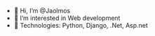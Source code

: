 - 👋 Hi, I’m @Jaolmos
- 👀 I’m interested in Web development
- 🌱 Technologies: Python, Django, .Net, Asp.net



<!---
Jaolmos/Jaolmos is a ✨ special ✨ repository because its `README.md` (this file) appears on your GitHub profile.
You can click the Preview link to take a look at your changes.
--->
